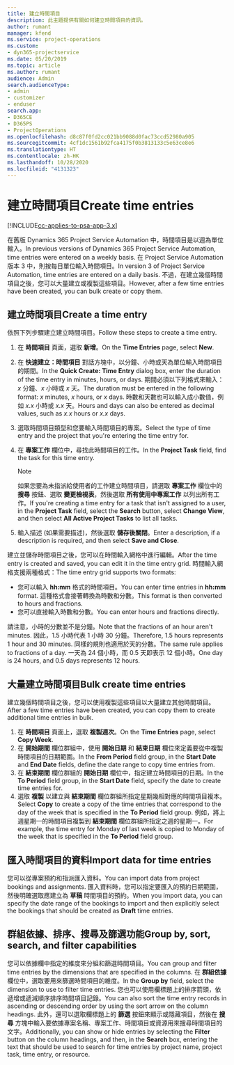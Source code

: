 ```yaml
---
title: 建立時間項目
description: 此主題提供有關如何建立時間項目的資訊。
author: rumant
manager: kfend
ms.service: project-operations
ms.custom:
- dyn365-projectservice
ms.date: 05/20/2019
ms.topic: article
ms.author: rumant
audience: Admin
search.audienceType:
- admin
- customizer
- enduser
search.app:
- D365CE
- D365PS
- ProjectOperations
ms.openlocfilehash: d8c87f0fd2cc021bb9088d0fac73ccd52980a905
ms.sourcegitcommit: 4cf1dc1561b92fca4175f0b3813133c5e63ce8e6
ms.translationtype: HT
ms.contentlocale: zh-HK
ms.lasthandoff: 10/28/2020
ms.locfileid: "4131323"
---
```

# <a name="create-time-entries"></a><span data-ttu-id="7ca82-103">建立時間項目</span><span class="sxs-lookup"><span data-stu-id="7ca82-103">Create time entries</span></span>

[!INCLUDE[cc-applies-to-psa-app-3.x](../includes/cc-applies-to-psa-app-3x.md)]

<span data-ttu-id="7ca82-104">在舊版 Dynamics 365 Project Service Automation 中，時間項目是以週為單位輸入。</span><span class="sxs-lookup"><span data-stu-id="7ca82-104">In previous versions of Dynamics 365 Project Service Automation, time entries were entered on a weekly basis.</span></span> <span data-ttu-id="7ca82-105">在 Project Service Automation 版本 3 中，則按每日單位輸入時間項目。</span><span class="sxs-lookup"><span data-stu-id="7ca82-105">In version 3 of Project Service Automation, time entries are entered on a daily basis.</span></span> <span data-ttu-id="7ca82-106">不過，在建立幾個時間項目之後，您可以大量建立或複製這些項目。</span><span class="sxs-lookup"><span data-stu-id="7ca82-106">However, after a few time entries have been created, you can bulk create or copy them.</span></span>

## <a name="create-a-time-entry"></a><span data-ttu-id="7ca82-107">建立時間項目</span><span class="sxs-lookup"><span data-stu-id="7ca82-107">Create a time entry</span></span>

<span data-ttu-id="7ca82-108">依照下列步驟建立建立時間項目。</span><span class="sxs-lookup"><span data-stu-id="7ca82-108">Follow these steps to create a time entry.</span></span>

1. <span data-ttu-id="7ca82-109">在 **時間項目** 頁面，選取 **新增**。</span><span class="sxs-lookup"><span data-stu-id="7ca82-109">On the **Time Entries** page, select **New**.</span></span>
2. <span data-ttu-id="7ca82-110">在 **快速建立：時間項目** 對話方塊中，以分鐘、小時或天為單位輸入時間項目的期間。</span><span class="sxs-lookup"><span data-stu-id="7ca82-110">In the **Quick Create: Time Entry** dialog box, enter the duration of the time entry in minutes, hours, or days.</span></span> <span data-ttu-id="7ca82-111">期間必須以下列格式來輸入：*x* 分鐘、*x* 小時或 *x* 天。</span><span class="sxs-lookup"><span data-stu-id="7ca82-111">The duration must be entered in the following format: *x* minutes, *x* hours, or *x* days.</span></span> <span data-ttu-id="7ca82-112">時數和天數也可以輸入成小數值，例如 *x.x* 小時或 *x.x* 天。</span><span class="sxs-lookup"><span data-stu-id="7ca82-112">Hours and days can also be entered as decimal values, such as *x.x* hours or *x.x* days.</span></span>
3. <span data-ttu-id="7ca82-113">選取時間項目類型和您要輸入時間項目的專案。</span><span class="sxs-lookup"><span data-stu-id="7ca82-113">Select the type of time entry and the project that you're entering the time entry for.</span></span>
4. <span data-ttu-id="7ca82-114">在 **專案工作** 欄位中，尋找此時間項目的工作。</span><span class="sxs-lookup"><span data-stu-id="7ca82-114">In the **Project Task** field, find the task for this time entry.</span></span>

    > [!NOTE]
    > <span data-ttu-id="7ca82-115">如果您要為未指派給使用者的工作建立時間項目，請選取 **專案工作** 欄位中的 **搜尋** 按鈕、選取 **變更檢視表**，然後選取 **所有使用中專案工作** 以列出所有工作。</span><span class="sxs-lookup"><span data-stu-id="7ca82-115">If you're creating a time entry for a task that isn't assigned to a user, in the **Project Task** field, select the **Search** button, select **Change View**, and then select **All Active Project Tasks** to list all tasks.</span></span>

5. <span data-ttu-id="7ca82-116">輸入描述 (如果需要描述)，然後選取 **儲存後關閉**。</span><span class="sxs-lookup"><span data-stu-id="7ca82-116">Enter a description, if a description is required, and then select **Save and Close**.</span></span>

<span data-ttu-id="7ca82-117">建立並儲存時間項目之後，您可以在時間輸入網格中進行編輯。</span><span class="sxs-lookup"><span data-stu-id="7ca82-117">After the time entry is created and saved, you can edit it in the time entry grid.</span></span> <span data-ttu-id="7ca82-118">時間輸入網格支援兩種格式：</span><span class="sxs-lookup"><span data-stu-id="7ca82-118">The time entry grid supports two formats:</span></span>

- <span data-ttu-id="7ca82-119">您可以輸入 **hh:mm** 格式的時間項目。</span><span class="sxs-lookup"><span data-stu-id="7ca82-119">You can enter time entries in **hh:mm** format.</span></span> <span data-ttu-id="7ca82-120">這種格式會接著轉換為時數和分數。</span><span class="sxs-lookup"><span data-stu-id="7ca82-120">This format is then converted to hours and fractions.</span></span>
- <span data-ttu-id="7ca82-121">您可以直接輸入時數和分數。</span><span class="sxs-lookup"><span data-stu-id="7ca82-121">You can enter hours and fractions directly.</span></span>

<span data-ttu-id="7ca82-122">請注意，小時的分數並不是分鐘。</span><span class="sxs-lookup"><span data-stu-id="7ca82-122">Note that the fractions of an hour aren't minutes.</span></span> <span data-ttu-id="7ca82-123">因此，1.5 小時代表 1 小時 30 分鐘。</span><span class="sxs-lookup"><span data-stu-id="7ca82-123">Therefore, 1.5 hours represents 1 hour and 30 minutes.</span></span> <span data-ttu-id="7ca82-124">同樣的規則也適用於天的分數。</span><span class="sxs-lookup"><span data-stu-id="7ca82-124">The same rule applies to fractions of a day.</span></span> <span data-ttu-id="7ca82-125">一天為 24 個小時，而 0.5 天即表示 12 個小時。</span><span class="sxs-lookup"><span data-stu-id="7ca82-125">One day is 24 hours, and 0.5 days represents 12 hours.</span></span>

## <a name="bulk-create-time-entries"></a><span data-ttu-id="7ca82-126">大量建立時間項目</span><span class="sxs-lookup"><span data-stu-id="7ca82-126">Bulk create time entries</span></span>

<span data-ttu-id="7ca82-127">建立幾個時間項目之後，您可以使用複製這些項目以大量建立其他時間項目。</span><span class="sxs-lookup"><span data-stu-id="7ca82-127">After a few time entries have been created, you can copy them to create additional time entries in bulk.</span></span>

1. <span data-ttu-id="7ca82-128">在 **時間項目** 頁面上，選取 **複製週次**。</span><span class="sxs-lookup"><span data-stu-id="7ca82-128">On the **Time Entries** page, select **Copy Week**.</span></span>
2. <span data-ttu-id="7ca82-129">在 **開始期間** 欄位群組中，使用 **開始日期** 和 **結束日期** 欄位來定義要從中複製時間項目的日期範圍。</span><span class="sxs-lookup"><span data-stu-id="7ca82-129">In the **From Period** field group, in the **Start Date** and **End Date** fields, define the date range to copy time entries from.</span></span>
3. <span data-ttu-id="7ca82-130">在 **結束期間** 欄位群組的 **開始日期** 欄位中，指定建立時間項目的日期。</span><span class="sxs-lookup"><span data-stu-id="7ca82-130">In the **To Period** field group, in the **Start Date** field, specify the date to create time entries for.</span></span>
4. <span data-ttu-id="7ca82-131">選取 **複製** 以建立與 **結束期間** 欄位群組所指定星期幾相對應的時間項目複本。</span><span class="sxs-lookup"><span data-stu-id="7ca82-131">Select **Copy** to create a copy of the time entries that correspond to the day of the week that is specified in the **To Period** field group.</span></span> <span data-ttu-id="7ca82-132">例如，將上週星期一的時間項目複製到 **結束期間** 欄位群組所指定之週的星期一。</span><span class="sxs-lookup"><span data-stu-id="7ca82-132">For example, the time entry for Monday of last week is copied to Monday of the week that is specified in the **To Period** field group.</span></span>

## <a name="import-data-for-time-entries"></a><span data-ttu-id="7ca82-133">匯入時間項目的資料</span><span class="sxs-lookup"><span data-stu-id="7ca82-133">Import data for time entries</span></span>

<span data-ttu-id="7ca82-134">您可以從專案預約和指派匯入資料。</span><span class="sxs-lookup"><span data-stu-id="7ca82-134">You can import data from project bookings and assignments.</span></span> <span data-ttu-id="7ca82-135">匯入資料時，您可以指定要匯入的預約日期範圍，然後明確選取應建立為 **草稿** 時間項目的預約。</span><span class="sxs-lookup"><span data-stu-id="7ca82-135">When you import data, you can specify the date range of the bookings to import and then explicitly select the bookings that should be created as **Draft** time entries.</span></span>

## <a name="group-by-sort-search-and-filter-capabilities"></a><span data-ttu-id="7ca82-136">群組依據、排序、搜尋及篩選功能</span><span class="sxs-lookup"><span data-stu-id="7ca82-136">Group by, sort, search, and filter capabilities</span></span>

<span data-ttu-id="7ca82-137">您可以依據欄中指定的維度來分組和篩選時間項目。</span><span class="sxs-lookup"><span data-stu-id="7ca82-137">You can group and filter time entries by the dimensions that are specified in the columns.</span></span> <span data-ttu-id="7ca82-138">在 **群組依據** 欄位中，選取要用來篩選時間項目的維度。</span><span class="sxs-lookup"><span data-stu-id="7ca82-138">In the **Group by** field, select the dimension to use to filter time entries.</span></span> <span data-ttu-id="7ca82-139">您也可以使用欄標題上的排序箭頭，依遞增或遞減順序排序時間項目記錄。</span><span class="sxs-lookup"><span data-stu-id="7ca82-139">You can also sort the time entry records in ascending or descending order by using the sort arrow on the column headings.</span></span> <span data-ttu-id="7ca82-140">此外，還可以選取欄標題上的 **篩選** 按鈕來顯示或隱藏項目，然後在 **搜尋** 方塊中輸入要依據專案名稱、專案工作、時間項目或資源用來搜尋時間項目的文字。</span><span class="sxs-lookup"><span data-stu-id="7ca82-140">Additionally, you can show or hide entries by selecting the **Filter** button on the column headings, and then, in the **Search** box, entering the text that should be used to search for time entries by project name, project task, time entry, or resource.</span></span>
